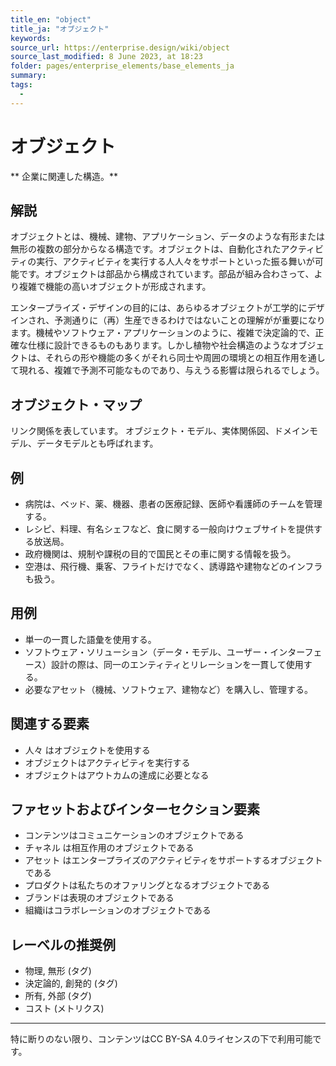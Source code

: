 ```yaml
---
title_en: "object"
title_ja: "オブジェクト"
keywords: 
source_url: https://enterprise.design/wiki/object
source_last_modified: 8 June 2023, at 18:23
folder: pages/enterprise_elements/base_elements_ja
summary:
tags: 
  - 
---
```

# オブジェクト
** 企業に関連した構造。**

## 解説
オブジェクトとは、機械、建物、アプリケーション、データのような有形または無形の複数の部分からなる構造です。オブジェクトは、自動化されたアクティビティの実行、アクティビティを実行する人人々をサポートといった振る舞いが可能です。オブジェクトは部品から構成されています。部品が組み合わさって、より複雑で機能の高いオブジェクトが形成されます。

エンタープライズ・デザインの目的には、あらゆるオブジェクトが工学的にデザインされ、予測通りに（再）生産できるわけではないことの理解がが重要になります。機械やソフトウェア・アプリケーションのように、複雑で決定論的で、正確な仕様に設計できるものもあります。しかし植物や社会構造のようなオブジェクトは、それらの形や機能の多くがそれら同士や周囲の環境との相互作用を通して現れる、複雑で予測不可能なものであり、与えうる影響は限られるでしょう。

## オブジェクト・マップ

リンク関係を表しています。 オブジェクト・モデル、実体関係図、ドメインモデル、データモデルとも呼ばれます。

## 例
- 病院は、ベッド、薬、機器、患者の医療記録、医師や看護師のチームを管理する。
- レシピ、料理、有名シェフなど、食に関する一般向けウェブサイトを提供する放送局。
- 政府機関は、規制や課税の目的で国民とその車に関する情報を扱う。
- 空港は、飛行機、乗客、フライトだけでなく、誘導路や建物などのインフラも扱う。

## 用例
- 単一の一貫した語彙を使用する。
- ソフトウェア・ソリューション（データ・モデル、ユーザー・インターフェース）設計の際は、同一のエンティティとリレーションを一貫して使用する。
- 必要なアセット（機械、ソフトウェア、建物など）を購入し、管理する。

## 関連する要素
- 人々 はオブジェクトを使用する
- オブジェクトはアクティビティを実行する
- オブジェクトはアウトカムの達成に必要となる

## ファセットおよびインターセクション要素
- コンテンツはコミュニケーションのオブジェクトである
- チャネル は相互作用のオブジェクトである
- アセット はエンタープライズのアクティビティをサポートするオブジェクトである
- プロダクトは私たちのオファリングとなるオブジェクトである
- ブランドは表現のオブジェクトである
- 組織iはコラボレーションのオブジェクトである

## レーベルの推奨例
- 物理, 無形 (タグ)
- 決定論的, 創発的 (タグ)
- 所有, 外部 (タグ)
- コスト (メトリクス)

---
特に断りのない限り、コンテンツはCC BY-SA 4.0ライセンスの下で利用可能です。
